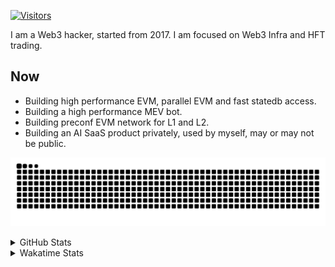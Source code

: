 <!-- markdownlint-disable MD041 MD010 MD033 -->
[![Visitors](https://api.visitorbadge.io/api/daily?path=Akagi201%2FAkagi201&label=Visitors%20Today&countColor=%2337d67a)](https://visitorbadge.io/status?path=Akagi201%2FAkagi201)

I am a Web3 hacker, started from 2017. I am focused on Web3 Infra and HFT trading.

## Now

* Building high performance EVM, parallel EVM and fast statedb access.
* Building a high performance MEV bot.
* Building preconf EVM network for L1 and L2.
* Building an AI SaaS product privately, used by myself, may or may not be public.

[![github contribution grid snake animation](https://raw.githubusercontent.com/Akagi201/Akagi201/output/github-contribution-grid-snake.svg#gh-light-mode-only)](https://github.com/Akagi201)

<details>
<summary>GitHub Stats</summary>
  <a href="https://github.com/Akagi201"><img alt="Profile Detail" src="https://raw.githubusercontent.com/Akagi201/Akagi201/master/profile-summary-card-output/dracula/0-profile-details.svg" /></a>
  <a href="https://github.com/Akagi201"><img alt="Github Stats" src="https://raw.githubusercontent.com/Akagi201/Akagi201/master/profile-summary-card-output/dracula/3-stats.svg" /></a>
  <a href="https://github.com/Akagi201"><img alt="Lang By Commits" src="https://raw.githubusercontent.com/Akagi201/Akagi201/master/profile-summary-card-output/dracula/2-most-commit-language.svg" /></a>
</details>

<details>
<summary>Wakatime Stats</summary>
<br>

<!--START_SECTION:waka-->

```txt
From: 08 November 2024 - To: 15 November 2024

Total Time: 45 hrs 35 mins

Other        18 hrs 30 mins  ██████████░░░░░░░░░░░░░░░   40.59 %
Rust         12 hrs 31 mins  ███████░░░░░░░░░░░░░░░░░░   27.46 %
sh           5 hrs 33 mins   ███░░░░░░░░░░░░░░░░░░░░░░   12.18 %
Go           2 hrs 43 mins   █▒░░░░░░░░░░░░░░░░░░░░░░░   05.99 %
INI          1 hr 52 mins    █░░░░░░░░░░░░░░░░░░░░░░░░   04.10 %
TOML         1 hr 31 mins    █░░░░░░░░░░░░░░░░░░░░░░░░   03.34 %
Markdown     1 hr 6 mins     ▓░░░░░░░░░░░░░░░░░░░░░░░░   02.43 %
Bash         1 hr 3 mins     ▓░░░░░░░░░░░░░░░░░░░░░░░░   02.31 %
YAML         22 mins         ▒░░░░░░░░░░░░░░░░░░░░░░░░   00.83 %
Solidity     12 mins         ░░░░░░░░░░░░░░░░░░░░░░░░░   00.47 %
```

<!--END_SECTION:waka-->

</details>
